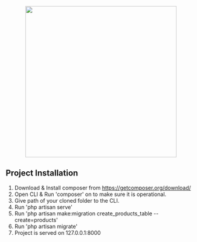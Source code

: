 <p align="center"><img src="https://res.cloudinary.com/dtfbvvkyp/image/upload/v1566331377/laravel-logolockup-cmyk-red.svg" width="400"></p>


## Project Installation 
1. Download & Install composer from https://getcomposer.org/download/
2. Open CLI & Run 'composer' on to make sure it is operational.
3. Give path of your cloned folder to the CLI.
4. Run 'php artisan serve'
5. Run 'php artisan make:migration create_products_table --create=products'
6. Run 'php artisan migrate'
7. Project is served on 127.0.0.1:8000
